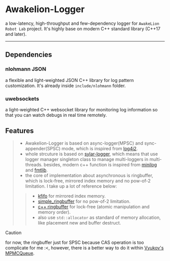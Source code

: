# Awakelion-Logger

a low-latency, high-throughput and few-dependency logger for `AwakeLion Robot Lab` project. It's highly base on modern C++ standard library (C++17 and later).

---

## Dependencies

### nlohmann JSON

a flexible and light-weighted JSON C++ library for log pattern customization. It's already inside `include/nlohmann` folder.

### uwebsockets

a light-weighted C++ websocket library for monitoring log information so that you can watch debugs in real time remotely.

## Features

> * Awakelion-Logger is based on async-logger(MPSC) and sync-appender(SPSC) mode, which is inspired from [log4j2](https://logging.apache.org/log4j/2.12.x/).
> * whole strcuture is based on [sylar-logger](https://github.com/sylar-yin/sylar/blob/master/sylar%2Flog.h), which means that use logger manager singleton class to manage multi-loggers in multi-threads. besides, modern c++ function is inspired from [minilog](https://github.com/archibate/minilog) and [fmtlib](https://github.com/fmtlib).
> * the core of implementation about asynchronous is ringbuffer, which is lock-free, mirrored index memory and no pow-of-2 limitation. I take up a lot of reference below:
>
>> * [kfifo](https://git.kernel.org/pub/scm/linux/kernel/git/stable/linux.git/tree/lib/kfifo.c) for mirrored index memory.
>> * [simple_ringbuffer](https://github.com/bobwenstudy/simple_ringbuffer) for no pow-of-2 limitation.
>> * [c++ ringbuffer](https://b23.tv/W79kaS4) for lock-free (atomic manipulation and memory order).
>> * also use `std::allocator` as standard of memory allocation, like placement new and buffer destruct.
>>


> [!CAUTION]
> for now, the ringbuffer just for SPSC because CAS operation is too complicate for me :<, however, there is a better way to do it within [Vyukov&#39;s MPMCQueue](https://int08h.com/post/ode-to-a-vyukov-queue/).
